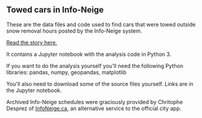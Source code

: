 ## Towed cars in Info-Neige

These are the data files and code used to find cars that were towed outside snow removal hours posted by the Info-Neige system.

[Read the story here.](http://cbc.ca/1.4603596)

It contains a Jupyter notebook with the analysis code in Python 3.

If you want to do the analysis yourself you'll need the following Python libraries: pandas, numpy, geopandas, matplotlib

You'll also need to download some of the source files yourself. Links are in the Jupyter notebook.

Archived Info-Neige schedules were graciously provided by Chritophe Desprez of [InfoNeige.ca](http://infoneige.ca/), an alternative service to the official city app.